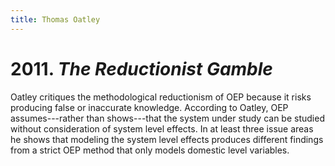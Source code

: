 ```yaml
---
title: Thomas Oatley
--- 
```


# 2011. *The Reductionist Gamble*

Oatley critiques the methodological reductionism of OEP because it
risks producing false or inaccurate knowledge. According to Oatley,
OEP assumes---rather than shows---that the system under study can be
studied without consideration of system level effects. In at least
three issue areas he shows that modeling the system level effects
produces different findings from a strict OEP method that only models
domestic level variables. 
